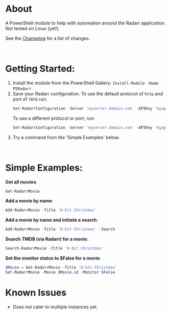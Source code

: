 # About

A PowerShell module to help with automation around the Radarr application. Not tested on Linux (yet!).

See the [Changelog](CHANGELOG.md) for a list of changes.

<br>

# Getting Started:

1. Install the module from the PowerShell Gallery: `Install-Module -Name PSRadarr`.
2. Save your Radarr configuration. To use the default protocol of `http` and port of `7878` run:
   ```powershell
   Set-RadarrConfiguration -Server 'myserver.domain.com' -APIKey 'myapikey' -RootFolderPath 'D:\Movies'
   ```
   To use a different protocol or port, run:
   ```powershell
   Set-RadarrConfiguration -Server 'myserver.domain.com' -APIKey 'myapikey' -Protocol 'https' -Port 443
   ```
3. Try a command from the 'Simple Examples' below.

<br>

# Simple Examples:

**Get all movies**:
```powershell
Get-RadarrMovie
```

**Add a movie by name**:
```powershell
Add-RadarrMovie -Title '8-bit Christmas'
```

**Add a movie by name and initiate a search**:
```powershell
Add-RadarrMovie -Title '8-bit Christmas' -Search
```

**Search TMDB (via Radarr) for a movie**:
```powershell
Search-RadarrMovie -Title '8-bit Christmas'
```

**Set the monitor status to $False for a movie**:
```powershell
$Movie = Get-RadarrMovie -Title '8-bit Christmas'
Set-RadarrMovie -Movie $Movie.id -Monitor $False
```

# Known Issues

* Does not cater to multiple instances yet.
